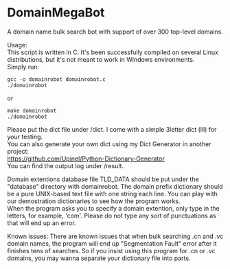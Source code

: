# DomainMegaBot
A domain name bulk search bot with support of over 300 top-level domains.

Usage:  
This script is written in C. It's been successfully compiled on several Linux distributions, but it's not meant to work in Windows environments.  
Simply run:

~~~~
gcc -o domainrobot domainrobot.c
./domainrobot
~~~~
or
~~~~
make domainrobot
./domainrobot
~~~~

Please put the dict file under /dict. I come with a simple 3letter dict (lll) for your testing.  
You can also generate your own dict using my Dict Generator in another project:  
https://github.com/Upinel/Python-Dictionary-Generator  
You can find the output log under /result.

Domain extentions database file TLD_DATA should be put under the "database" directory with domainrobot. The domain prefix dictionary should be a pure UNIX-based text file with one string each line. You can play with our demostration dictionaries to see how the program works.  
When the program asks you to specify a domain extention, only type in the letters, for example, 'com'. Please do not type any sort of punctuations as that will end up an error.

Known issues: There are known issues that when bulk searching .cn and .vc domain names, the program will end up "Segmentation Fault" error after it finishes tens of searches. So if you insist using this program for .cn or .vc domains, you may wanna separate your dictionary file into parts.
